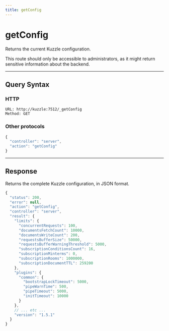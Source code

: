 ```yaml
---
title: getConfig
---
```


# getConfig

<SinceBadge version="1.0.0" />

Returns the current Kuzzle configuration.

This route should only be accessible to administrators, as it might return sensitive information about the backend.

---

## Query Syntax

### HTTP

```http
URL: http://kuzzle:7512/_getConfig
Method: GET
```

### Other protocols

```js
{
  "controller": "server",
  "action": "getConfig"
}
```

---

## Response

Returns the complete Kuzzle configuration, in JSON format.

```javascript
{
  "status": 200,
  "error": null,
  "action": "getConfig",
  "controller": "server",
  "result": {
    "limits": {
      "concurrentRequests": 100,
      "documentsFetchCount": 10000,
      "documentsWriteCount": 200,
      "requestsBufferSize": 50000,
      "requestsBufferWarningThreshold": 5000,
      "subscriptionConditionsCount": 16,
      "subscriptionMinterms": 0,
      "subscriptionRooms": 1000000,
      "subscriptionDocumentTTL": 259200
    },
    "plugins": {
      "common": {
        "bootstrapLockTimeout": 5000,
        "pipeWarnTime": 500,
        "pipeTimeout": 5000,
        "initTimeout": 10000
      }
    },
    // ... etc ...
    "version": "1.5.1"
  }
}
```
